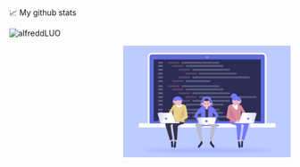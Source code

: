 📈 My github stats
<p align="left"> <img src="https://github-readme-stats.vercel.app/api?username=alfreddLUO&show_icons=true&theme=gotham" alt="alfreddLUO" /></p>
<p align="right"><img alt="GIF" src="code.gif" width="300" height="200" />
</p>

